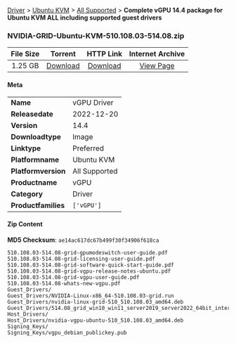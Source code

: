
[Driver](/README.md)  >  [Ubuntu KVM](/index/Driver/Ubuntu_KVM.md)  >  [All Supported](/index/Driver/Ubuntu_KVM/All_Supported.md)  >  **Complete vGPU 14.4 package for Ubuntu KVM ALL including supported guest drivers**


### NVIDIA-GRID-Ubuntu-KVM-510.108.03-514.08.zip

| **File Size** | **Torrent**  | **HTTP Link** | **Internet Archive** |
|:-------------:|:------------:|:-------------:|:--------------------:|
| 1.25 GB |  [Download](https://archive.org/download/nvgpu_NVIDIA-GRID-Ubuntu-KVM-510.108.03-514.08.zip/nvgpu_NVIDIA-GRID-Ubuntu-KVM-510.108.03-514.08.zip_archive.torrent)       | [Download](https://archive.org/compress/nvgpu_NVIDIA-GRID-Ubuntu-KVM-510.108.03-514.08.zip) | [View Page](https://archive.org/details/nvgpu_NVIDIA-GRID-Ubuntu-KVM-510.108.03-514.08.zip)       |

#### Meta

<table>
<tr><td><strong>Name</strong></td><td>vGPU Driver</td></tr>
<tr><td><strong>Releasedate</strong></td><td>2022-12-20</td></tr>
<tr><td><strong>Version</strong></td><td>14.4</td></tr>
<tr><td><strong>Downloadtype</strong></td><td>Image</td></tr>
<tr><td><strong>Linktype</strong></td><td>Preferred</td></tr>
<tr><td><strong>Platformname</strong></td><td>Ubuntu KVM</td></tr>
<tr><td><strong>Platformversion</strong></td><td>All Supported</td></tr>
<tr><td><strong>Productname</strong></td><td>vGPU</td></tr>
<tr><td><strong>Category</strong></td><td>Driver</td></tr>
<tr><td><strong>Productfamilies</strong></td><td><code>['vGPU']</code></td></tr>
</table>

#### Zip Content

**MD5 Checksum**: `ae14ac617dc67b499f30f34906f618ca`

```text
510.108.03-514.08-grid-gpumodeswitch-user-guide.pdf
510.108.03-514.08-grid-licensing-user-guide.pdf
510.108.03-514.08-grid-software-quick-start-guide.pdf
510.108.03-514.08-grid-vgpu-release-notes-ubuntu.pdf
510.108.03-514.08-grid-vgpu-user-guide.pdf
510.108.03-514.08-whats-new-vgpu.pdf
Guest_Drivers/
Guest_Drivers/NVIDIA-Linux-x86_64-510.108.03-grid.run
Guest_Drivers/nvidia-linux-grid-510_510.108.03_amd64.deb
Guest_Drivers/514.08_grid_win10_win11_server2019_server2022_64bit_international.exe
Host_Drivers/
Host_Drivers/nvidia-vgpu-ubuntu-510_510.108.03_amd64.deb
Signing_Keys/
Signing_Keys/vgpu_debian_publickey.pub
```